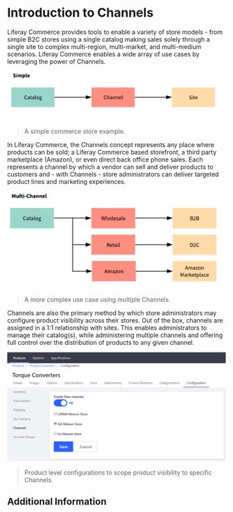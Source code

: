 # Introduction to Channels

Liferay Commerce provides tools to enable a variety of store models - from simple B2C stores using a single catalog making sales solely through a single site to complex multi-region, multi-market, and multi-medium scenarios. Liferay Commerce enables a wide array of use cases by leveraging the power of Channels.

<img src="./images/01.png" width="700px">

>A simple commerce store example.

In Liferay Commerce, the Channels concept represents any place where products can be sold; a Liferay Commerce based storefront, a third party marketplace (Amazon), or even direct back office phone sales. Each represents a channel by which a vendor can sell and deliver products to customers and - with Channels - store administrators can deliver targeted product lines and marketing experiences.

<img src="./images/02.png" width="700px">

>A more complex use case using multiple Channels.

Channels are also the primary method by which store administrators may configure product visibility across their stores. Out of the box, channels are assigned in a 1:1 relationship with sites. This enables administrators to manage their catalog(s), while administering multiple channels and offering full control over the distribution of products to any given channel.

<img src="./images/03.png" width="700px">

>Product level configurations to scope product visibility to specific Channels.

## Additional Information
